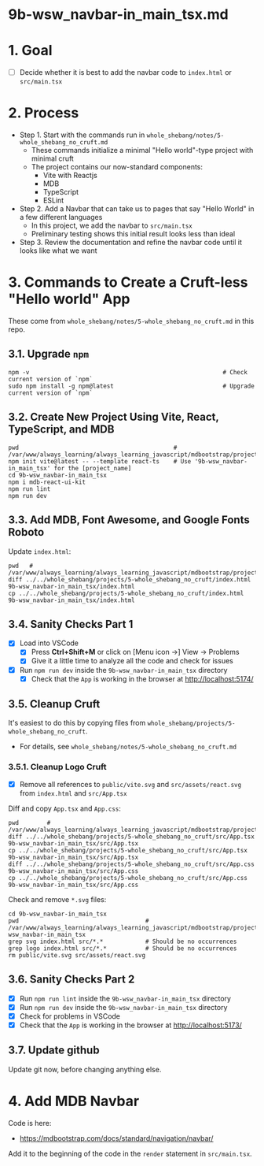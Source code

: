 
# 9b-wsw_navbar-in_main_tsx.md

# 1. Goal

- [ ] Decide whether it is best to add the navbar code to `index.html` or `src/main.tsx`

# 2. Process

- Step 1. Start with the commands run in `whole_shebang/notes/5-whole_shebang_no_cruft.md`
  - These commands initialize a minimal "Hello world"-type project with minimal cruft
  - The project contains our now-standard components:
    - Vite with Reactjs
    - MDB
    - TypeScript
    - ESLint
- Step 2. Add a Navbar that can take us to pages that say "Hello World" in a few different languages
  - In this project, we add the navbar to `src/main.tsx`
  - Preliminary testing shows this initial result looks less than ideal
- Step 3. Review the documentation and refine the navbar code until it looks like what we want

# 3. Commands to Create a Cruft-less "Hello world" App

These come from `whole_shebang/notes/5-whole_shebang_no_cruft.md` in this repo.

## 3.1. Upgrade `npm`

```
npm -v                                                       # Check current version of `npm`
sudo npm install -g npm@latest                               # Upgrade current version of `npm`
```

## 3.2. Create New Project Using Vite, React, TypeScript, and MDB

```
pwd                                            # /var/www/always_learning/always_learning_javascript/mdbootstrap/projects
npm init vite@latest -- --template react-ts    # Use '9b-wsw_navbar-in_main_tsx' for the [project_name]
cd 9b-wsw_navbar-in_main_tsx
npm i mdb-react-ui-kit
npm run lint
npm run dev
```

## 3.3. Add MDB, Font Awesome, and Google Fonts Roboto

Update `index.html`:

```
pwd   # /var/www/always_learning/always_learning_javascript/mdbootstrap/projects
diff ../../whole_shebang/projects/5-whole_shebang_no_cruft/index.html 9b-wsw_navbar-in_main_tsx/index.html
cp ../../whole_shebang/projects/5-whole_shebang_no_cruft/index.html 9b-wsw_navbar-in_main_tsx/index.html
```

## 3.4. Sanity Checks Part 1

- [x] Load into VSCode
  - [x] Press **Ctrl+Shift+M** or click on [Menu icon ->] View -> Problems
  - [x] Give it a little time to analyze all the code and check for issues
- [x] Run `npm run dev` inside the `9b-wsw_navbar-in_main_tsx` directory
  - [x] Check that the `App` is working in the browser at [http://localhost:5174/](http://localhost:5174/)

## 3.5. Cleanup Cruft

It's easiest to do this by copying files from `whole_shebang/projects/5-whole_shebang_no_cruft`.

- For details, see `whole_shebang/notes/5-whole_shebang_no_cruft.md`

### 3.5.1. Cleanup Logo Cruft

- [x] Remove all references to `public/vite.svg` and `src/assets/react.svg` from `index.html` and `src/App.tsx`

Diff and copy `App.tsx` and `App.css`:

```
pwd        # /var/www/always_learning/always_learning_javascript/mdbootstrap/projects
diff ../../whole_shebang/projects/5-whole_shebang_no_cruft/src/App.tsx 9b-wsw_navbar-in_main_tsx/src/App.tsx
cp ../../whole_shebang/projects/5-whole_shebang_no_cruft/src/App.tsx 9b-wsw_navbar-in_main_tsx/src/App.tsx
diff ../../whole_shebang/projects/5-whole_shebang_no_cruft/src/App.css 9b-wsw_navbar-in_main_tsx/src/App.css
cp ../../whole_shebang/projects/5-whole_shebang_no_cruft/src/App.css 9b-wsw_navbar-in_main_tsx/src/App.css
```

Check and remove `*.svg` files:

```
cd 9b-wsw_navbar-in_main_tsx
pwd                                    # /var/www/always_learning/always_learning_javascript/mdbootstrap/projects/9b-wsw_navbar-in_main_tsx
grep svg index.html src/*.*            # Should be no occurrences
grep logo index.html src/*.*           # Should be no occurrences
rm public/vite.svg src/assets/react.svg
```

## 3.6. Sanity Checks Part 2

- [x] Run `npm run lint` inside the `9b-wsw_navbar-in_main_tsx` directory
- [x] Run `npm run dev` inside the `9b-wsw_navbar-in_main_tsx` directory
- [x] Check for problems in VSCode
- [x] Check that the `App` is working in the browser at [http://localhost:5173/](http://localhost:5173/)

## 3.7. Update github

Update git now, before changing anything else.

# 4. Add MDB Navbar

Code is here:

- https://mdbootstrap.com/docs/standard/navigation/navbar/

Add it to the beginning of the code in the `render` statement in `src/main.tsx`.

